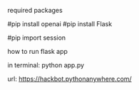 
required packages

#pip install openai
#pip install Flask

#pip import session

   how to run flask app
   
   
  in terminal:
  python app.py
  
  
  
  url: https://hackbot.pythonanywhere.com/
  
  
